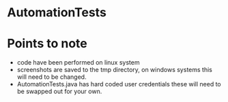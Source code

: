 # AutomationTests

# Points to note
- code have been performed on linux system
- screenshots are saved to the tmp directory, on windows systems this will need to be changed.
- AutomationTests.java has hard coded user credentials these will need to be swapped out for your own.

